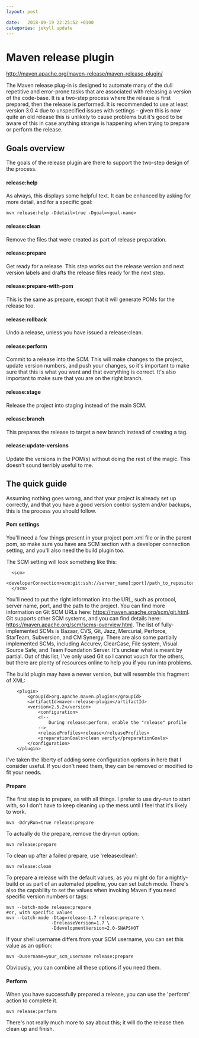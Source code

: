 ```yaml
---
layout: post

date:   2018-09-19 22:25:52 +0100
categories: jekyll update
---
```

Maven release plugin
====================

<http://maven.apache.org/maven-release/maven-release-plugin/>

The Maven release plug-in is designed to automate many of the dull
repetitive and error-prone tasks that are associated with releasing a
version of the code-base. It is a two-step process where the release is
first prepared, then the release is performed. It is recommended to use
at least version 3.0.4 due to unspecified issues with settings - given
this is now quite an old release this is unlikely to cause problems but
it's good to be aware of this in case anything strange is happening when
trying to prepare or perform the release.

Goals overview
--------------

The goals of the release plugin are there to support the two-step design
of the process.

#### release:help

As always, this displays some helpful text. It can be enhanced by asking
for more detail, and for a specific goal:

    mvn release:help -Ddetail=true -Dgoal=<goal-name>

#### release:clean

Remove the files that were created as part of release preparation.

#### release:prepare

Get ready for a release. This step works out the release version and
next version labels and drafts the release files ready for the next
step.

#### release:prepare-with-pom

This is the same as prepare, except that it will generate POMs for the
release too.

#### release:rollback

Undo a release, unless you have issued a release:clean.

#### release:perform

Commit to a release into the SCM. This will make changes to the project,
update version numbers, and push your changes, so it's important to make
sure that this is what you want and that everything is correct. It's
also important to make sure that you are on the right branch.

#### release:stage

Release the project into staging instead of the main SCM.

#### release:branch

This prepares the release to target a new branch instead of creating a
tag.

#### release:update-versions

Update the versions in the POM(s) without doing the rest of the magic.
This doesn't sound terribly useful to me.

The quick guide
---------------

Assuming nothing goes wrong, and that your project is already set up
correctly, and that you have a good version control system and/or
backups, this is the process you should follow.

#### Pom settings

You'll need a few things present in your project pom.xml file or in the
parent pom, so make sure you have ans SCM section with a developer
connection setting, and you'll also need the build plugin too.

The SCM setting will look something like this:

      <scm>
        <developerConnection>scm:git:ssh://server_name[:port]/path_to_repository</developerConnection>
      </scm>

You'll need to put the right information into the URL, such as protocol,
server name, port, and the path to the project. You can find more
information on Git SCM URLs here:
<https://maven.apache.org/scm/git.html>. Git supports other SCM systems,
and you can find details here:
<https://maven.apache.org/scm/scms-overview.html>. The list of
fully-implemented SCMs is Bazaar, CVS, Git, Jazz, Mercurial, Perforce,
StarTeam, Subversion, and CM Synergy. There are also some partially
implemented SCMs, including Accurev, ClearCase, File system, Visual
Source Safe, and Team Foundation Server. It's unclear what is meant by
partial. Out of this list, I've only used Git so I cannot vouch for the
others, but there are plenty of resources online to help you if you run
into problems.

The build plugin may have a newer version, but will resemble this
fragment of XML:

        <plugin>
            <groupId>org.apache.maven.plugins</groupId>
            <artifactId>maven-release-plugin</artifactId>
            <version>2.5.2</version>
                <configuration>
                <!--
                    During release:perform, enable the "release" profile
                -->
                <releaseProfiles>release</releaseProfiles>
                <preparationGoals>clean verify</preparationGoals>
            </configuration>
        </plugin>

I've taken the liberty of adding some configuration options in here that
I consider useful. If you don't need them, they can be removed or
modified to fit your needs.

#### Prepare

The first step is to prepare, as with all things. I prefer to use
dry-run to start with, so I don't have to keep cleaning up the mess
until I feel that it's likely to work.

    mvn -DdryRun=true release:prepare 

To actually do the prepare, remove the dry-run option:

    mvn release:prepare 

To clean up after a failed prepare, use 'release:clean':

    mvn release:clean

To prepare a release with the default values, as you might do for a
nightly-build or as part of an automated pipeline, you can set batch
mode. There's also the capability to set the values when invoking Maven
if you need specific version numbers or tags:

    mvn --batch-mode release:prepare
    #or, with specific values
    mvn --batch-mode -Dtag=release-1.7 release:prepare \
                     -DreleaseVersion=1.7 \
                     -DdevelopmentVersion=2.0-SNAPSHOT

If your shell username differs from your SCM username, you can set this
value as an option:

    mvn -Dusername=your_scm_username release:prepare

Obviously, you can combine all these options if you need them.

#### Perform

When you have successfully prepared a release, you can use the 'perform'
action to complete it.

    mvn release:perform

There's not really much more to say about this; it will do the release
then clean up and finish.
